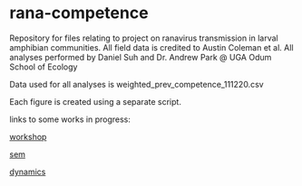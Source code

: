 # rana-competence
Repository for files relating to project on ranavirus transmission in larval amphibian communities. All field data is credited to Austin Coleman et al.
All analyses performed by Daniel Suh and Dr. Andrew Park @ UGA Odum School of Ecology

Data used for all analyses is weighted_prev_competence_111220.csv

Each figure is created using a separate script.

links to some works in progress:

[workshop](dcsuh.github.io/rana-competence/scripts/workshop/workshop.html)

[sem](dcsuh.github.io/rana-competence/scripts/workshop/sem.html)

[dynamics](dcsuh.github.io/rana-competence/scripts/workshop/dynamics.html)
